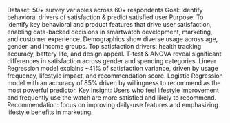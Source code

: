 Dataset: 50+ survey variables across 60+ respondents
Goal: Identify behavioral drivers of satisfaction & predict satisfied user
Purpose: 
To identify key behavioral and product features that drive user satisfaction, enabling data-backed decisions in smartwatch development, marketing, and customer experience.
Demographics show diverse usage across age, gender, and income groups.
Top satisfaction drivers: health tracking accuracy, battery life, and design appeal.
T-test & ANOVA reveal significant differences in satisfaction across gender and spending categories.
Linear Regression model explains ~41% of satisfaction variance, driven by usage frequency, lifestyle impact, and recommendation score.
Logistic Regression model with an accuracy of 85% driven by willingness to recommend as the most powerful predictor.
Key Insight: Users who feel lifestyle improvement and frequently use the watch are more satisfied and likely to recommend.
Recommendation: focus on improving daily-use features and emphasizing lifestyle benefits in marketing.

